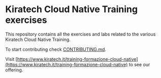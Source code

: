 # Kiratech Cloud Native Training exercises

This repository contains all the exercises and labs related to the various
Kiratech Cloud Native Training.

To start contributing check [CONTRIBUTING.md]().

Visit [https://www.kiratech.it/training-formazione-cloud-native](https://www.kiratech.it/training-formazione-cloud-native)
to see our offering.
